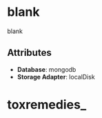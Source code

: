 # blank

blank

## Attributes

- **Database**: mongodb
- **Storage Adapter**: localDisk
# toxremedies_
